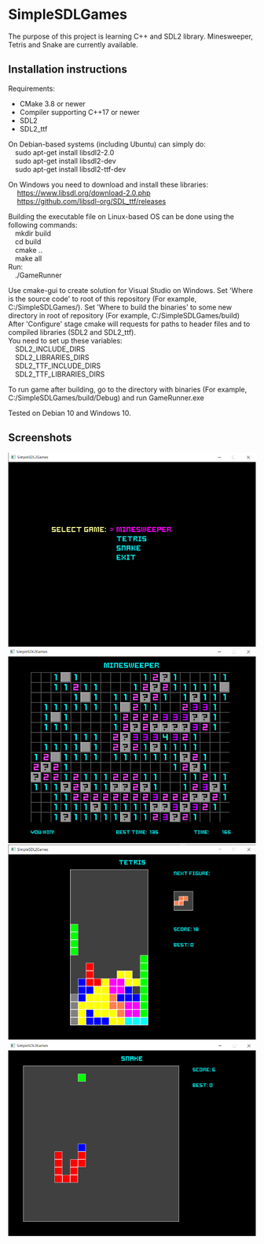 
SimpleSDLGames
==================================

The purpose of this project is learning C++ and SDL2 library. Minesweeper, Tetris and Snake are currently available.

## Installation instructions
Requirements:
 - CMake 3.8 or newer
 - Сompiler supporting C++17 or newer  
 - SDL2  
 - SDL2_ttf  
 
On Debian-based systems (including Ubuntu) can simply do:  
&emsp;sudo apt-get install libsdl2-2.0  
&emsp;sudo apt-get install libsdl2-dev  
&emsp;sudo apt-get install libsdl2-ttf-dev  
  
On Windows you need to download and install these libraries:  
&emsp; https://www.libsdl.org/download-2.0.php  
&emsp; https://github.com/libsdl-org/SDL_ttf/releases  

Building the executable file on Linux-based OS can be done using the following commands:  
&emsp;mkdir build  
&emsp;cd build  
&emsp;cmake ..  
&emsp;make all    
Run:  
&emsp;./GameRunner  

Use cmake-gui to create solution for Visual Studio on Windows. Set 'Where is the source code' to root of this repository (For example, C:/SimpleSDLGames/). Set 'Where to build the binaries' to some new directory in root of repository (For example, C:/SimpleSDLGames/build)  
After 'Configure' stage cmake will requests for paths to header files and to compiled libraries (SDL2 and SDL2_ttf).  
You need to set up these variables:  
&emsp;SDL2_INCLUDE_DIRS  
&emsp;SDL2_LIBRARIES_DIRS  
&emsp;SDL2_TTF_INCLUDE_DIRS  
&emsp;SDL2_TTF_LIBRARIES_DIRS  
  
To run game after building, go to the directory with binaries (For example, C:/SimpleSDLGames/build/Debug) and run GameRunner.exe  
  
Tested on Debian 10 and Windows 10.    
  
## Screenshots  
![Main menu](/screenshots/0.png?raw=true "Main menu")
![Minesweeper](/screenshots/1.png?raw=true "Minesweeper")
![Tetris](/screenshots/2.png?raw=true "Tetris")
![Snake](/screenshots/3.png?raw=true "Snake")
